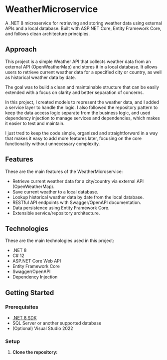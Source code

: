 # WeatherMicroservice

A .NET 8 microservice for retrieving and storing weather data using external APIs and a local database. 
Built with ASP.NET Core, Entity Framework Core, and follows clean architecture principles.

## Approach
This project is a simple Weather API that collects weather data from an external API (OpenWeatherMap) and stores it in a local database. 
It allows users to retrieve current weather data for a specified city or country, as well as historical weather data by date. 

The goal was to build a clean and maintainable structure that can be easily extended with a focus on clarity and better separation of concerns.

In this project, I created models to represent the weather data, and I added a service layer to handle the logic. 
I also followed the repository pattern to keep the data access logic separate from the business logic, and used dependency injection to manage services and dependencies, which makes it easier to test and maintain.

I just tred to keep the code simple, organized and straightforward in a way that makes it easy to add more features later, focusing on the core functionality without unnecessary complexity.

## Features
These are the main features of the WeatherMicroservice:
- Retrieve current weather data for a city/country via external API (OpenWeatherMap).
- Save current weather to a local database.
- Lookup historical weather data by date from the local database.
- RESTful API endpoints with Swagger/OpenAPI documentation.
- Data persistence using Entity Framework Core.
- Extensible service/repository architecture.

## Technologies
These are the main technologies used in this project:
- .NET 8
- C# 12
- ASP.NET Core Web API
- Entity Framework Core
- Swagger/OpenAPI
- Dependency Injection

## Getting Started

### Prerequisites

- [.NET 8 SDK](https://dotnet.microsoft.com/download/dotnet/8.0)
- SQL Server or another supported database
- (Optional) Visual Studio 2022

### Setup

1. **Clone the repository:**